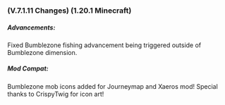 ### **(V.7.1.11 Changes) (1.20.1 Minecraft)**

##### Advancements:
Fixed Bumblezone fishing advancement being triggered outside of Bumblezone dimension.

##### Mod Compat:
Bumblezone mob icons added for Journeymap and Xaeros mod! Special thanks to CrispyTwig for icon art!